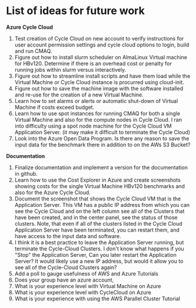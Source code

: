 # List of ideas for future work

<b>Azure Cycle Cloud</b>

1. Test creation of Cycle Cloud on new account to verify instructions for user account permission settings and cycle cloud options to login, build and run CMAQ.
2. Figure out how to install slurm scheduler on AlmaLinux Virtual machine for HBv120. Determine if there is an overhead cost or penalty for running jobs within slurm versus interactively.
3. Figure out how to streamline install scripts and have them load while the Virtual Machine or Cycle Cloud instance is procurred using cloud-init.
4. Figure out how to save the machine image with the software installed and re-use for the creation of a new Virtual Machine.
5. Learn how to set alarms or alerts or automatic shut-down of Virtual Machine if costs exceed budget.
6. Learn how to use spot instances for running CMAQ for both a single Virtual Machine and also for the compute nodes in Cycle Cloud. I ran into difficulty using a spot node machine for the Cycle Cloud VM Application Server. (it may make it difficult to terminate the Cycle Cloud)
7. Look into the Azure Open Data Program. Is there any reason to save the input data for the benchmark there in addition to on the AWs S3 Bucket?

<b>Documentation</b>

1. Finalize documentation and implement a version for the documentation in github.
2. Learn how to use the Cost Explorer in Azure and create screenshots showing costs for the single Virtual Machine HBv120 benchmarks and also for the Azure Cycle Cloud.
3. Document the screenshot that shows the Cycle Cloud VM that is the Application Server.  This VM has a public IP address from which you can see the Cycle Cloud and on the left column see all of the Clusters that have been created, and in the center panel, see the status of those clusters.  Note, that even if all of the clusters listed in the Cycle Cloud Application Server have been terminated, you can restart them, and have access to the input data and software.
4. I think it is a best practice to leave the Application Server running, but terminate the Cycle-Cloud Clusters.  I don't know what happens if you "Stop" the Application Server, Can you later restart the Application Server? It would likely use a new IP address, but would it allow you to see all of the Cycle-Cloud Clusters again?
5. Add a poll to gauge usefulness of AWS and Azure Tutorials 
1. Does your group have an azure account, 
2. What is your experience level with Virtual Machine on Azure
3. What is your experience level with CycleCloud on Azure
4. What is your experience with using the AWS Parallel Cluster Tutorial



